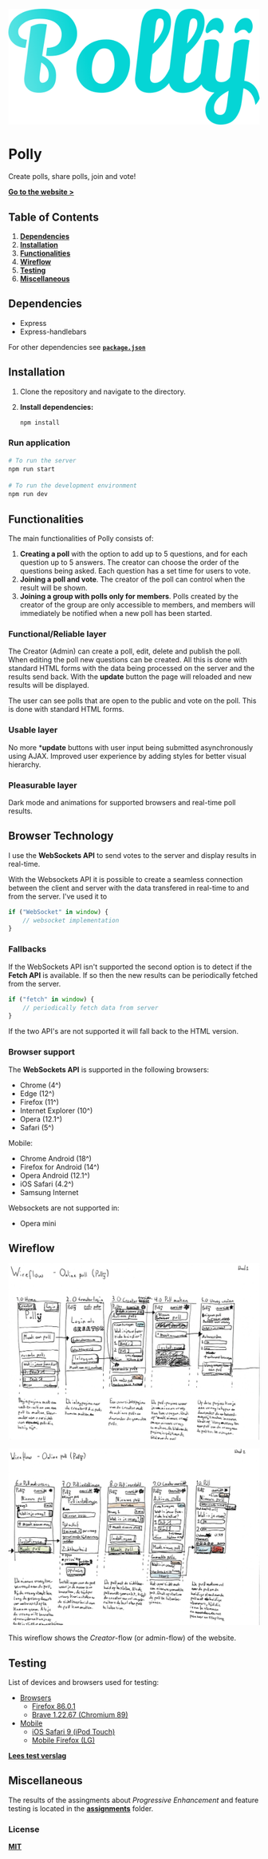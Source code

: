 ![Polly website logo](/assignments/opd-3/polly.png)

# Polly

Create polls, share polls, join and vote!

[**Go to the website >**](https://polly-y.herokuapp.com/)

## Table of Contents

1. [**Dependencies**](#dependencies)
2. [**Installation**](#installation)
3. [**Functionalities**](#functionalities)
4. [**Wireflow**](#wireflow)
5. [**Testing**](#testing)
6. [**Miscellaneous**](#miscellaneous)

## Dependencies

* Express
* Express-handlebars

For other dependencies see [**`package.json`**](package.json)

## Installation

1. Clone the repository and navigate to the directory.

2. **Install dependencies:**

	```bash
	npm install
	```

### Run application

```bash
# To run the server
npm run start

# To run the development environment
npm run dev
```

## Functionalities

The main functionalities of Polly consists of:

1. **Creating a poll** with the option to add up to 5 questions, and for each question up to 5 answers. The creator can choose the order of the questions being asked. Each question has a set time for users to vote.
2. **Joining a poll and vote**. The creator of the poll can control when the result will be shown.
3. **Joining a group with polls only for members**. Polls created by the creator of the group are only accessible to members, and members will immediately be notified when a new poll has been started.

### Functional/Reliable layer

The Creator (Admin) can create a poll, edit, delete and publish the poll. When editing the poll new questions can be created. All this is done with standard HTML forms with the data being processed on the server and the results send back. With the **update** button the page will reloaded and new results will be displayed.

The user can see polls that are open to the public and vote on the poll. This is done with standard HTML forms.

### Usable layer

No more ***update** buttons with user input being submitted asynchronously using AJAX. Improved user experience by adding styles for better visual hierarchy.

### Pleasurable layer

Dark mode and animations for supported browsers and real-time poll results.

## Browser Technology

I use the **WebSockets API** to send votes to the server and display results in real-time.

With the Websockets API it is possible to create a seamless connection between the client and server with the data transfered in real-time to and from the server. I've used it to

```js
if ("WebSocket" in window) {
	// websocket implementation
}
```

### Fallbacks

If the WebSockets API isn't supported the second option is to detect if the **Fetch API** is available. If so then the new results can be periodically fetched from the server.

```js
if ("fetch" in window) {
	// periodically fetch data from server
}
```

If the two API's are not supported it will fall back to the HTML version.

### Browser support

The **WebSockets API** is supported in the following browsers:

* Chrome (4^)
* Edge (12^)
* Firefox (11^)
* Internet Explorer (10^)
* Opera (12.1^)
* Safari (5^)

Mobile:

* Chrome Android (18^)
* Firefox for Android (14^)
* Opera Android (12.1^)
* iOS Safari (4.2^)
* Samsung Internet

Websockets are not supported in:

* Opera mini

## Wireflow

![Wireflow of the website showing the first five screens with descriptions below each screen.](assignments/opd-3/wireflow/polly-wireflow-1.jpg)

![Wireflow of the website showing the last five screens with descriptions below each screen.](assignments/opd-3/wireflow/polly-wireflow-2.jpg)

This wireflow shows the *Creator*-flow (or admin-flow) of the website.

## Testing

List of devices and browsers used for testing:

* [Browsers](https://github.com/qiubee/access-for-all/wiki/test#browsers)
	* [Firefox 86.0.1](https://github.com/qiubee/access-for-all/wiki/test#firefox)
	* [Brave 1.22.67 (Chromium 89)](https://github.com/qiubee/access-for-all/wiki/test#brave)
* [Mobile](https://github.com/qiubee/access-for-all/wiki/test#mobile)
	* [iOS Safari 9 (iPod Touch)](https://github.com/qiubee/access-for-all/wiki/test#ios-safari-9)
	* [Mobile Firefox (LG)](https://github.com/qiubee/access-for-all/wiki/test#mobile-firefox)

[**Lees test verslag**](https://github.com/qiubee/access-for-all/wiki/test)

## Miscellaneous

The results of the assingments about *Progressive Enhancement* and feature testing is located in the [**assignments**](/assignments) folder.

### License

[**MIT**](LICENSE)
